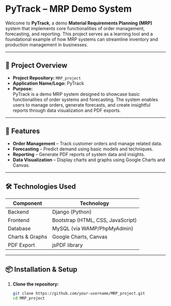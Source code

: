 # PyTrack – MRP Demo System

Welcome to **PyTrack**, a demo **Material Requirements Planning (MRP)** system that implements core functionalities of order management, forecasting, and reporting. This project serves as a learning tool and a foundational example of how MRP systems can streamline inventory and production management in businesses.

---

## 📌 Project Overview

- **Project Repository:** `MRP_project`
- **Application Name/Logo:** PyTrack
- **Purpose:**  
  PyTrack is a demo MRP system designed to showcase basic functionalities of order systems and forecasting. The system enables users to manage orders, generate forecasts, and create insightful reports through data visualization and PDF exports.

---

## 🚀 Features

- **Order Management** – Track customer orders and manage related data.
- **Forecasting** – Predict demand using basic models and techniques.
- **Reporting** – Generate PDF reports of system data and insights.
- **Data Visualization** – Display charts and graphs using Google Charts and Canvas.

---

## 🛠️ Technologies Used

| Component            | Technology                       |
|---------------------|----------------------------------|
| Backend             | Django (Python)                  |
| Frontend            | Bootstrap (HTML, CSS, JavaScript)|
| Database            | MySQL (via WAMP/PhpMyAdmin)      |
| Charts & Graphs     | Google Charts, Canvas            |
| PDF Export          | jsPDF library                    |

---

## 📦 Installation & Setup

1. **Clone the repository:**

   ```bash
   git clone https://github.com/your-username/MRP_project.git
   cd MRP_project
